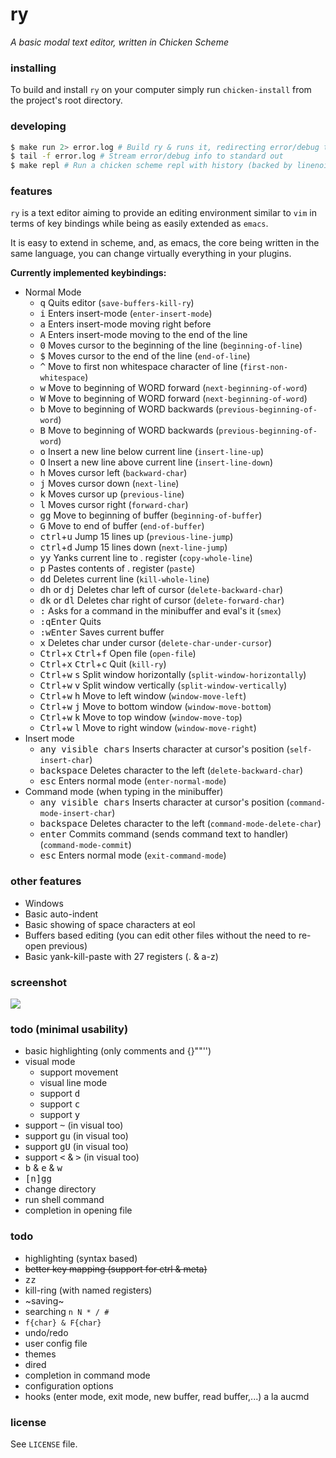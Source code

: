# ry

_A basic modal text editor, written in Chicken Scheme_

### installing

To build and install `ry` on your computer simply run `chicken-install` from the
project's root directory.

### developing

```bash
$ make run 2> error.log # Build ry & runs it, redirecting error/debug to file
$ tail -f error.log # Stream error/debug info to standard out
$ make repl # Run a chicken scheme repl with history (backed by linenoise)
```

### features

`ry` is a text editor aiming to provide an editing environment similar to `vim`
in terms of key bindings while being as easily extended as `emacs`.

It is easy to extend in scheme, and, as emacs, the core being written in the same
language, you can change virtually everything in your plugins.

**Currently implemented keybindings:**

- Normal Mode
  - <kbd>q</kbd> Quits editor (`save-buffers-kill-ry`)
  - <kbd>i</kbd> Enters insert-mode (`enter-insert-mode`)
  - <kbd>a</kbd> Enters insert-mode moving right before
  - <kbd>A</kbd> Enters insert-mode moving to the end of the line
  - <kbd>0</kbd> Moves cursor to the beginning of the line (`beginning-of-line`)
  - <kbd>$</kbd> Moves cursor to the end of the line (`end-of-line`)
  - <kbd>^</kbd> Move to first non whitespace character of line (`first-non-whitespace`)
  - <kbd>w</kbd> Move to beginning of WORD forward (`next-beginning-of-word`)
  - <kbd>W</kbd> Move to beginning of WORD forward (`next-beginning-of-word`)
  - <kbd>b</kbd> Move to beginning of WORD backwards (`previous-beginning-of-word`)
  - <kbd>B</kbd> Move to beginning of WORD backwards (`previous-beginning-of-word`)
  - <kbd>o</kbd> Insert a new line below current line (`insert-line-up`)
  - <kbd>O</kbd> Insert a new line above current line (`insert-line-down`)
  - <kbd>h</kbd> Moves cursor left (`backward-char`)
  - <kbd>j</kbd> Moves cursor down (`next-line`)
  - <kbd>k</kbd> Moves cursor up (`previous-line`)
  - <kbd>l</kbd> Moves cursor right (`forward-char`)
  - <kbd>gg</kbd> Move to beginning of buffer (`beginning-of-buffer`)
  - <kbd>G</kbd> Move to end of buffer (`end-of-buffer`)
  - <kbd>ctrl</kbd>+<kbd>u</kbd> Jump 15 lines up (`previous-line-jump`)
  - <kbd>ctrl</kbd>+<kbd>d</kbd> Jump 15 lines down (`next-line-jump`)
  - <kbd>yy</kbd> Yanks current line to . register (`copy-whole-line`)
  - <kbd>p</kbd> Pastes contents of . register (`paste`)
  - <kbd>d</kbd><kbd>d</kbd> Deletes current line (`kill-whole-line`)
  - <kbd>d</kbd><kbd>h</kbd> or <kbd>d</kbd><kbd>j</kbd> Deletes char left of cursor  (`delete-backward-char`)
  - <kbd>d</kbd><kbd>k</kbd> or <kbd>d</kbd><kbd>l</kbd> Deletes char right of cursor  (`delete-forward-char`)
  - <kbd>:</kbd> Asks for a command in the minibuffer and eval's it (`smex`)
  - <kbd>:</kbd><kbd>q</kbd><kbd>Enter</kbd> Quits
  - <kbd>:</kbd><kbd>w</kbd><kbd>Enter</kbd> Saves current buffer
  - <kbd>x</kbd> Deletes char under cursor (`delete-char-under-cursor`)
  - <kbd>Ctrl</kbd>+<kbd>x</kbd> <kbd>Ctrl</kbd>+<kbd>f</kbd> Open file (`open-file`)
  - <kbd>Ctrl</kbd>+<kbd>x</kbd> <kbd>Ctrl</kbd>+<kbd>c</kbd> Quit (`kill-ry`)
  - <kbd>Ctrl</kbd>+<kbd>w</kbd> <kbd>s</kbd> Split window horizontally (`split-window-horizontally`)
  - <kbd>Ctrl</kbd>+<kbd>w</kbd> <kbd>v</kbd> Split window vertically (`split-window-vertically`)
  - <kbd>Ctrl</kbd>+<kbd>w</kbd> <kbd>h</kbd> Move to left window (`window-move-left`)
  - <kbd>Ctrl</kbd>+<kbd>w</kbd> <kbd>j</kbd> Move to bottom window (`window-move-bottom`)
  - <kbd>Ctrl</kbd>+<kbd>w</kbd> <kbd>k</kbd> Move to top window (`window-move-top`)
  - <kbd>Ctrl</kbd>+<kbd>w</kbd> <kbd>l</kbd> Move to right window (`window-move-right`)
- Insert mode
  - <kbd>any visible chars</kbd> Inserts character at cursor's position (`self-insert-char`)
  - <kbd>backspace</kbd> Deletes character to the left (`delete-backward-char`)
  - <kbd>esc</kbd> Enters normal mode  (`enter-normal-mode`)
- Command mode (when typing in the minibuffer)
  - <kbd>any visible chars</kbd> Inserts character at cursor's position (`command-mode-insert-char`)
  - <kbd>backspace</kbd> Deletes character to the left (`command-mode-delete-char`)
  - <kbd>enter</kbd> Commits command (sends command text to handler) (`command-mode-commit`)
  - <kbd>esc</kbd> Enters normal mode (`exit-command-mode`)

### other features

- Windows
- Basic auto-indent
- Basic showing of space characters at eol
- Buffers based editing (you can edit other files without the need to re-open previous)
- Basic yank-kill-paste with 27 registers (. & a-z)

### screenshot

![](https://raw.githubusercontent.com/kiasaki/scheme-ry/master/support/screenshot.png)

### todo (minimal usability)

- basic highlighting (only comments and [](){}""'')
- visual mode
  - support movement
  - visual line mode
  - support <kbd>d</kbd>
  - support <kbd>c</kbd>
  - support <kbd>y</kbd>
- support <kbd>~</kbd> (in visual too)
- support <kbd>gu</kbd> (in visual too)
- support <kbd>gU</kbd> (in visual too)
- support <kbd><</kbd> & <kbd>></kbd> (in visual too)
- <kbd>b</kbd> & <kbd>e</kbd> & <kbd>w</kbd>
- <kbd>[n]gg</kbd>
- change directory
- run shell command
- completion in opening file

### todo

- highlighting (syntax based)
- ~~better key mapping (support for ctrl & meta)~~
- <kbd>zz</kbd>
- kill-ring (with named registers)
- ~saving~
- searching `n N * / #`
- `f{char} & F{char}`
- undo/redo
- user config file
- themes
- dired
- completion in command mode
- configuration options
- hooks (enter mode, exit mode, new buffer, read buffer,...) a la aucmd

### license

See `LICENSE` file.
